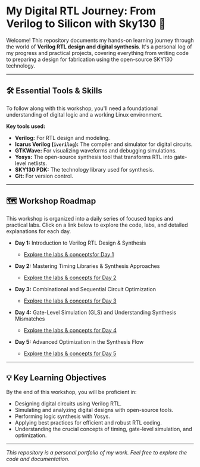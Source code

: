 # My Digital RTL Journey: From Verilog to Silicon with Sky130 🚀

Welcome! This repository documents my hands-on learning journey through the world of **Verilog RTL design and digital synthesis**. It's a personal log of my progress and practical projects, covering everything from writing code to preparing a design for fabrication using the open-source SKY130 technology.

---

## 🛠️ Essential Tools & Skills

To follow along with this workshop, you'll need a foundational understanding of digital logic and a working Linux environment.

**Key tools used:**

* **Verilog:** For RTL design and modeling.
* **Icarus Verilog (`iverilog`):** The compiler and simulator for digital circuits.
* **GTKWave:** For visualizing waveforms and debugging simulations.
* **Yosys:** The open-source synthesis tool that transforms RTL into gate-level netlists.
* **SKY130 PDK:** The technology library used for synthesis.
* **Git:** For version control.

---

## 🗺️ Workshop Roadmap

This workshop is organized into a daily series of focused topics and practical labs. Click on a link below to explore the code, labs, and detailed explanations for each day.

* **Day 1:** Introduction to Verilog RTL Design & Synthesis
    * [Explore the labs & conceptsfor Day 1](Week_1/Day_1/README.md)

* **Day 2:** Mastering Timing Libraries & Synthesis Approaches
    * [Explore the labs & concepts for Day 2](Week_1/Day_2/README.md)

* **Day 3:** Combinational and Sequential Circuit Optimization
    * [Explore the labs & concepts for Day 3](Week_1/Day_3/README.md)

* **Day 4:** Gate-Level Simulation (GLS) and Understanding Synthesis Mismatches
    * [Explore the labs & concepts for Day 4](Week_1/Day_4/README.md)

* **Day 5:** Advanced Optimization in the Synthesis Flow
    * [Explore the labs & concepts for Day 5](Week_1/Day_5/README.md)

---

## 💡 Key Learning Objectives

By the end of this workshop, you will be proficient in:

* Designing digital circuits using Verilog RTL.
* Simulating and analyzing digital designs with open-source tools.
* Performing logic synthesis with Yosys.
* Applying best practices for efficient and robust RTL coding.
* Understanding the crucial concepts of timing, gate-level simulation, and optimization.

---

_This repository is a personal portfolio of my work. Feel free to explore the code and documentation._
